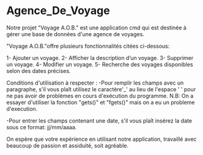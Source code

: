 # Agence_De_Voyage
Notre projet "Voyage A.O.B." est une application cmd qui est destinée à gérer une base de données d'une agence de voyages.

"Voyage A.O.B."offre plusieurs fonctionnalités citées ci-dessous:

1- Ajouter un voyage.
2- Afficher la description d’un voyage.
3- Supprimer un voyage.
4- Modifier un voyage.
5- Recherche des voyages disponibles selon des dates précises.

Conditions d'utilisation à respecter :
-Pour remplir les champs avec un paragraphe, s'il vous plaît utilisez le caractère'_' au lieu de l'espace ' ' pour ne pas avoir de problèmes en cours d'exécution du programme.
N.B: On a essayer d'utiliser la fonction "gets()" et "fgets()" mais on a eu un probleme d'execution.  

-Pour entrer les champs contenant une date, s'il vous plaît insérez la date sous ce format: jj/mm/aaaa.

On espère que votre expérience en utilisant notre application, travaillé avec beaucoup de passion et assiduité, soit agréable. 
